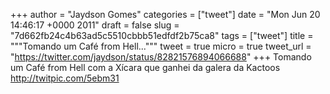 
+++
author = "Jaydson Gomes"
categories = ["tweet"]
date = "Mon Jun 20 14:46:17 +0000 2011"
draft = false
slug = "7d662fb24c4b63ad5c5510cbbb51edfdf2b75ca8"
tags = ["tweet"]
title = """Tomando um Café from Hell..."""
tweet = true
micro = true
tweet_url = "https://twitter.com/jaydson/status/82821576894066688"
+++
Tomando um Café from Hell com a Xícara que ganhei da galera da Kactoos http://twitpic.com/5ebm31
